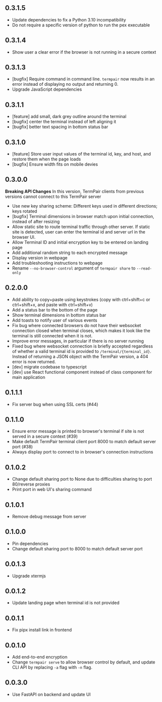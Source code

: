 ## 0.3.1.5

- Update dependencies to fix a Python 3.10 incompatibility
- Do not require a specific version of python to run the pex executable

## 0.3.1.4

- Show user a clear error if the browser is not running in a secure context

## 0.3.1.3

- [bugfix] Require command in command line. `termpair` now results in an error instead of displaying no output and returning 0.
- Upgrade JavaScript dependencies

## 0.3.1.1

- [feature] add small, dark grey outline around the terminal
- [bugfix] center the terminal instead of left aligning it
- [bugfix] better text spacing in bottom status bar

## 0.3.1.0

- [feature] Store user input values of the terminal id, key, and host, and restore them when the page loads
- [bugfix] Ensure width fits on mobile devies

## 0.3.0.0

**Breaking API Changes**
In this version, TermPair clients from previous versions cannot connect to this TermPair server

- Use new key sharing scheme: Different keys used in different directions; keys rotated
- [bugfix] Terminal dimensions in browser match upon initial connection, instead of after resizing
- Allow static site to route terminal traffic through other server. If static site is detected, user can enter the terminal id and server url in the browser UI.
- Allow Terminal ID and initial encryption key to be entered on landing page
- Add additional random string to each encrypted message
- Display version in webpage
- Add troubleshooting instructions to webpage
- Rename `--no-browser-control` argument of `termpair share` to `--read-only`

## 0.2.0.0

- Add ability to copy+paste using keystrokes (copy with ctrl+shift+c or ctrl+shift+x, and paste with ctrl+shift+v)
- Add a status bar to the bottom of the page
- Show terminal dimensions in bottom status bar
- Add toasts to notify user of various events
- Fix bug where connected browsers do not have their websocket connection closed when terminal closes, which makes it look like the terminal is still connected when it is not.
- Improve error messages, in particular if there is no server running
- Fixed bug where websocket connection is briefly accepted regardless of whether a valid terminal id is provided to `/terminal/{terminal_id}`. Instead of returning a JSON object with the TermPair version, a 404 error is now returned.
- [dev] migrate codebase to typescript
- [dev] use React functional component instead of class component for main application

## 0.1.1.1

- Fix server bug when using SSL certs (#44)

## 0.1.1.0

- Ensure error message is printed to browser's terminal if site is not served in a secure context (#39)
- Make default TermPair terminal client port 8000 to match default server port (#38)
- Always display port to connect to in browser's connection instructions

## 0.1.0.2

- Change default sharing port to None due to difficulties sharing to port 80/reverse proxies
- Print port in web UI's sharing command

## 0.1.0.1

- Remove debug message from server

## 0.1.0.0

- Pin dependencies
- Change default sharing port to 8000 to match default server port

## 0.0.1.3

- Upgrade xtermjs

## 0.0.1.2

- Update landing page when terminal id is not provided

## 0.0.1.1

- Fix pipx install link in frontend

## 0.0.1.0

- Add end-to-end encryption
- Change `termpair serve` to allow browser control by default, and update CLI API by replacing `-a` flag with `-n` flag.

## 0.0.3.0

- Use FastAPI on backend and update UI
